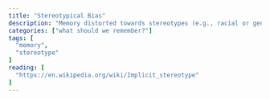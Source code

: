 ```yaml
---
title: "Stereotypical Bias"
description: "Memory distorted towards stereotypes (e.g., racial or gender)."
categories: ["what should we remember?"]
tags: [
  "memory",
  "stereotype"
]
reading: [
  "https://en.wikipedia.org/wiki/Implicit_stereotype"
]
---
```


